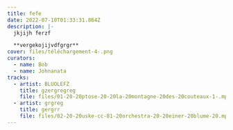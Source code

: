 ```yaml
---
title: fefe
date: 2022-07-10T01:33:31.864Z
description: |-
  jkjijh ferzf

  **vergekojijvdfgrgr**
cover: files/téléchargement-4-.png
curators:
  - name: Bob
  - name: Johnanata
tracks:
  - artist: BLUOLEFZ
    title: gzergregreg
    file: files/01-20-20ptose-20-20la-20montagne-20des-20couteaux-1-.mp3
  - artist: grgreg
    title: gergrr
    file: files/02-20-20uske-cc-81-20orchestra-20-20einer-20blume-20.mp3
---
```


